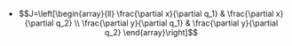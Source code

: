 - $$J=\left[\begin{array}{ll}
  \frac{\partial x}{\partial q_1} & \frac{\partial x}{\partial q_2} \\
  \frac{\partial y}{\partial q_1} & \frac{\partial y}{\partial q_2}
  \end{array}\right]$$